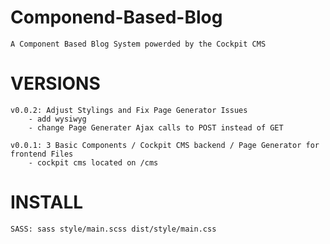 # Componend-Based-Blog
    A Component Based Blog System powerded by the Cockpit CMS

# VERSIONS
    v0.0.2: Adjust Stylings and Fix Page Generator Issues
        - add wysiwyg
        - change Page Generater Ajax calls to POST instead of GET

    v0.0.1: 3 Basic Components / Cockpit CMS backend / Page Generator for frontend Files
        - cockpit cms located on /cms

# INSTALL
    SASS: sass style/main.scss dist/style/main.css


